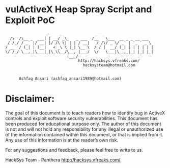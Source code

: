 vulActiveX Heap Spray Script and Exploit PoC
================


                      _     __             _____                    
      /\  /\__ _  ___| | __/ _\_   _ ___  /__   \___  __ _ _ __ ___  
     / /_/ / _` |/ __| |/ /\ \| | | / __|   / /\/ _ \/ _` | '_ ` _ \
    / __  / (_| | (__|   < _\ \ |_| \__ \  / / |  __/ (_| | | | | | |
    \/ /_/ \__,_|\___|_|\_\\__/\__, |___/  \/   \___|\__,_|_| |_| |_|
                               |___/                                
                                    http://hacksys.vfreaks.com/
                                      hacksysteam@hotmail.com

  
          Ashfaq Ansari (ashfaq_ansari1989@hotmail.com)


Disclaimer:
===========
The goal of this document is to teach readers how to identify bug 
in ActiveX controls and exploit software security vulnerabilities. 
This document has been produced for educational purpose only. The 
author of this document is not and will not hold any responsibility 
for any illegal or unauthorized use of the information contained 
within this document, or that is implied from it. Any use of this 
information is at the reader’s own risk.

For any suggestions and feedback, please feel free to write to us.

HackSys Team - Panthera
http://hacksys.vfreaks.com/
